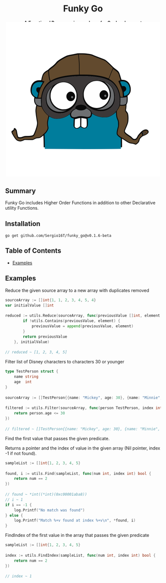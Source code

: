 <div align="center">
    <h1>Funky Go</h1>
    <h4>
    A Functional Programming package for Go development
    </h4>
    <p>
        <a href="https://pkg.go.dev/github.com/Sergio16T/funky_go">
            <img alt="Go Reference" src="https://pkg.go.dev/badge/github.com/gabriel-vasile/mimetype.svg">
        </a>
        <a href="https://goreportcard.com/report/github.com/Sergio16T/funky_go">
            <img alt="go report A+" src="https://goreportcard.com/badge/github.com/Sergio16T/funky_go"/>
        </a>
        <a href="LICENSE">
            <img alt="License" src="https://img.shields.io/badge/License-MIT-green.svg">
        </a>
    </p>
    <img alt="Go Pilot" src="./go-pilot.svg" width="500px" style="margin-top: -60px">
</div>


## Summary
Funky Go includes Higher Order Functions in addition to other 
Declarative utility Functions.


## Installation

```
go get github.com/Sergio16T/funky_go@v0.1.6-beta
```
## Table of Contents

- [Examples](#examples)


## Examples

Reduce the given source array to a new array with duplicates removed
```go
sourceArray := []int{1, 1, 2, 3, 4, 5, 4}
var initialValue []int

reduced := utils.Reduce(sourceArray, func(previousValue []int, element int) []int {
		if !utils.Contains(previousValue, element) {
			previousValue = append(previousValue, element)
		}
		return previousValue
	}, initialValue)

// reduced ~ [1, 2, 3, 4, 5]
```

Filter list of Disney characters to characters 30 or younger
```go
type TestPerson struct {
    name string
    age  int
}

sourceArray := []TestPerson{{name: "Mickey", age: 30}, {name: "Minnie", age: 27}, {name: "Goofy", age: 22}, {name: "Donald", age: 32}}

filtered := utils.Filter(sourceArray, func(person TestPerson, index int) bool {
    return person.age <= 30
})

// filtered ~ []TestPerson{{name: "Mickey", age: 30}, {name: "Minnie", age: 27}, {name: "Goofy", age: 22}}

```

Find the first value that passes the given predicate. 

Returns a pointer and the index of value in the given array
(Nil pointer, index -1 if not found).
```go
sampleList := []int{1, 2, 3, 4, 5}

found, i := utils.Find(sampleList, func(num int, index int) bool {
    return num == 2
})

// found ~ *int((*int)(0xc00001aba8))
// i ~ 1
if i == -1 {
    log.Printf("No match was found")
} else {
    log.Printf("Match %+v found at index %+v\n", *found, i)
}
```
FindIndex of the first value in the array that passes the given predicate
```go
sampleList := []int{1, 2, 3, 4, 5}

index := utils.FindIndex(sampleList, func(num int, index int) bool {
    return num == 2
})

// index ~ 1
```